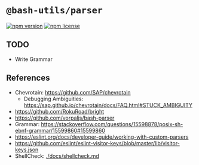 # `@bash-utils/parser`

[![npm version](https://badge.fury.io/js/%40bash-utils%2Fparser.svg)](https://badge.fury.io/js/%40bash-utils%2Fparser)
[![npm license](https://img.shields.io/badge/license-MIT-blue.svg)](https://github.com/igncp/bash-utils)

## TODO

- Write Grammar

## References

- Chevrotain: https://github.com/SAP/chevrotain
    - Debugging Ambiguities: https://sap.github.io/chevrotain/docs/FAQ.html#STUCK_AMBIGUITY
- https://github.com/RokuRoad/bright
- https://github.com/vorpaljs/bash-parser
- Grammar: https://stackoverflow.com/questions/15598878/posix-sh-ebnf-grammar/15599860#15599860
- https://eslint.org/docs/developer-guide/working-with-custom-parsers
- https://github.com/eslint/eslint-visitor-keys/blob/master/lib/visitor-keys.json
- ShellCheck: [./docs/shellcheck.md](./docs/shellcheck.md)
